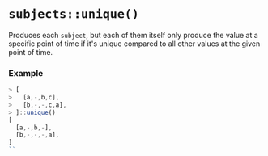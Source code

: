 # `subjects::unique()`

Produces each `subject`, but each of them itself only produce the value at a specific point of time if it's unique compared to all other values at the given point of time.

### Example
```js
> [
>   [a,-,b,c],
>   [b,-,-,c,a],
> ]::unique()
[
  [a,-,b,-],
  [b,-,-,-,a],
]
``
